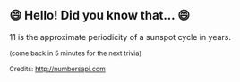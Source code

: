 ## 😄 Hello! Did you know that... 😄
11 is the approximate periodicity of a sunspot cycle in years.

<sup>(come back in 5 minutes for the next trivia)</sup>


<sup>Credits: http://numbersapi.com</sup>
